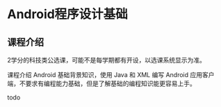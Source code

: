 # Android程序设计基础

## 课程介绍

2学分的科技类公选课，可能不是每学期都有开设，以选课系统显示为准。

课程介绍 Android 基础背景知识，使用 Java 和 XML 编写 Android 应用客户端，不要求有编程能力基础，但是了解基础的编程知识能更容易上手。

todo